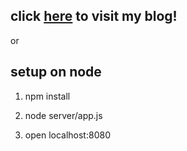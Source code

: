 ## click [here](https://sangle.000webhostapp.com) to visit my blog!

or

## setup on node 

1. npm install


2. node server/app.js
3. open localhost:8080
